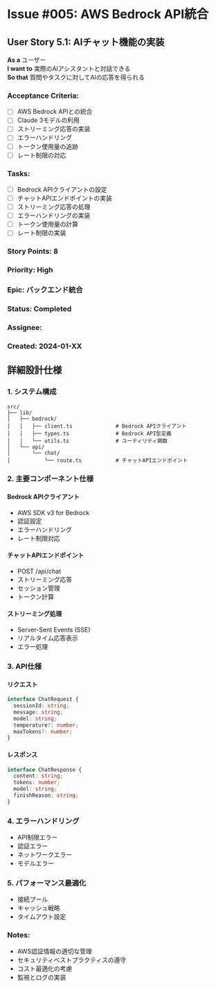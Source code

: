 # Issue #005: AWS Bedrock API統合

## User Story 5.1: AIチャット機能の実装

**As a** ユーザー  
**I want to** 実際のAIアシスタントと対話できる  
**So that** 質問やタスクに対してAIの応答を得られる

### Acceptance Criteria:
- [ ] AWS Bedrock APIとの統合
- [ ] Claude 3モデルの利用
- [ ] ストリーミング応答の実装
- [ ] エラーハンドリング
- [ ] トークン使用量の追跡
- [ ] レート制限の対応

### Tasks:
- [ ] Bedrock APIクライアントの設定
- [ ] チャットAPIエンドポイントの実装
- [ ] ストリーミング応答の処理
- [ ] エラーハンドリングの実装
- [ ] トークン使用量の計算
- [ ] レート制限の実装

### Story Points: 8
### Priority: High
### Epic: バックエンド統合
### Status: Completed
### Assignee: 
### Created: 2024-01-XX

## 詳細設計仕様

### 1. システム構成
```
src/
├── lib/
│   ├── bedrock/
│   │   ├── client.ts              # Bedrock APIクライアント
│   │   ├── types.ts               # Bedrock API型定義
│   │   └── utils.ts               # ユーティリティ関数
│   └── api/
│       └── chat/
│           └── route.ts           # チャットAPIエンドポイント
```

### 2. 主要コンポーネント仕様

#### Bedrock APIクライアント
- AWS SDK v3 for Bedrock
- 認証設定
- エラーハンドリング
- レート制限対応

#### チャットAPIエンドポイント
- POST /api/chat
- ストリーミング応答
- セッション管理
- トークン計算

#### ストリーミング処理
- Server-Sent Events (SSE)
- リアルタイム応答表示
- エラー処理

### 3. API仕様

#### リクエスト
```typescript
interface ChatRequest {
  sessionId: string;
  message: string;
  model: string;
  temperature?: number;
  maxTokens?: number;
}
```

#### レスポンス
```typescript
interface ChatResponse {
  content: string;
  tokens: number;
  model: string;
  finishReason: string;
}
```

### 4. エラーハンドリング
- API制限エラー
- 認証エラー
- ネットワークエラー
- モデルエラー

### 5. パフォーマンス最適化
- 接続プール
- キャッシュ戦略
- タイムアウト設定

### Notes:
- AWS認証情報の適切な管理
- セキュリティベストプラクティスの遵守
- コスト最適化の考慮
- 監視とログの実装
